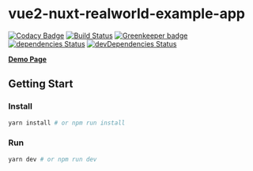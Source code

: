 # vue2-nuxt-realworld-example-app

[![Codacy Badge](https://api.codacy.com/project/badge/Grade/c5321fe3a07f4774b9ce5c2af8c0a6f0)](https://app.codacy.com/app/pureainu/vue2-nuxt-realworld-example-app?utm_source=github.com&utm_medium=referral&utm_content=gloriaJun/vue2-nuxt-realworld-example-app&utm_campaign=Badge_Grade_Settings)
[![Build Status](https://travis-ci.com/gloriaJun/vue2-nuxt-realworld-example-app.svg?branch=master)](https://travis-ci.com/gloriaJun/vue2-nuxt-realworld-example-app)
[![Greenkeeper badge](https://badges.greenkeeper.io/gloriaJun/vue2-nuxt-realworld-example-app.svg)](https://greenkeeper.io/)
[![dependencies Status](https://david-dm.org/gloriaJun/vue2-nuxt-realworld-example-app/status.svg)](https://david-dm.org/gloriaJun/vue2-nuxt-realworld-example-app)
[![devDependencies Status](https://david-dm.org/gloriaJun/vue2-nuxt-realworld-example-app/dev-status.svg)](https://david-dm.org/gloriaJun/vue2-nuxt-realworld-example-app?type=dev)

**[Demo Page](https://gloriajun.github.io/vue2-nuxt-realworld-example-app)**

## Getting Start

### Install

```bash
yarn install # or npm run install
```

### Run

```bash
yarn dev # or npm run dev
```
